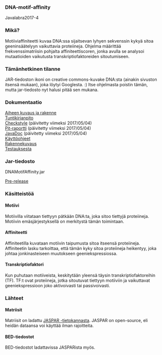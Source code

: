 ### DNA-motif-affinity
Javalabra2017-4

### Mikä?

Motiiviaffiniteetti kuvaa DNA:ssa sijaitsevan lyhyen sekvenssin kykyä sitoa geeninsäätelyyn vaikuttavia proteiineja. Ohjelma määrittää frekvenssimatriisin pohjalta affiniteettiscoren, jonka avulla se analysoi mutaatioiden vaikutusta transkriptiofaktoreiden sitoutumiseen.

### Tämänhetkinen tilanne

JAR-tiedoston ikoni on creative commons-kuvake DNA:sta (ainakin sivuston itsensä mukaan), joka löytyi Googlesta. :) Itse ohjelmasta poistin tämän, mutta jar-tiedosto nyt halusi pitää sen mukana.


### Dokumentaatio

[Aiheen kuvaus ja rakenne](dokumentaatio/aiheenKuvausJaRakenne.md)<br>
[Tuntikirjanpito](dokumentaatio/tuntikirjanpito.md)<br>
[Checkstyle](http://htmlpreview.github.io/?https://github.com/roossh/DNA-motif-affinity/blob/master/dokumentaatio/checkstyle/checkstyle.html) (päivitetty viimeksi 2017/05/04)<br>
[Pit-raportti](http://htmlpreview.github.io/?https://github.com/roossh/DNA-motif-affinity/blob/master/dokumentaatio/pit/201705042329/index.html) (päivitetty viimeksi 2017/05/04)<br>
[JavaDoc](http://htmlpreview.github.io/?https://github.com/roossh/DNA-motif-affinity/blob/master/dokumentaatio/apidocs/index.html) (päivitetty viimeksi 2017/05/04)<br>
[Käyttöohjeet](dokumentaatio/kayttoohjeet.md)<br>
[Rakennekuvaus](dokumentaatio/rakennekuvaus.md)<br>
[Testauksesta](dokumentaatio/testidokumentaatio.md)<br>

### Jar-tiedosto

DNAMotifAffinity.jar<br>

[Pre-release](https://github.com/roossh/DNA-motif-affinity/releases/download/1.0/DNAMotifAffinity.jar)

### Käsitteistöä

#### Motiivi

Motiivilla viitataan tiettyyn pätkään DNA:ta, joka sitoo tiettyjä proteiineja. Motiivin emäsjärjestyksellä on merkitystä tämän toimintaan.

#### Affiniteetti

Affiniteetilla kuvataan motiivin taipumusta sitoa itseensä proteiineja. Affiniteetin lasku tarkoittaa, että tämän kyky sitoa proteiineja heikentyy, joka johtaa jonkinasteiseen muutokseen geeniekspressiossa.

#### Transkriptiofaktori

Kun puhutaan motiiveista, keskitytään yleensä täysin transkriptiofaktoreihin (TF). TF:t ovat proteiineja, jotka sitoutuvat tiettyyn motiiviin ja vaikuttavat geeniekspressioon joko aktivoivasti tai passivoivasti.

### Lähteet

#### Matriisit

Matriisit on ladattu [JASPAR -tietokannasta](http://jaspar.genereg.net/). JASPAR on open-source, eli heidän dataansa voi käyttää ilman rajoitteita.

#### BED-tiedostot

BED-tiedostot ladattavissa JASPARista myös.
